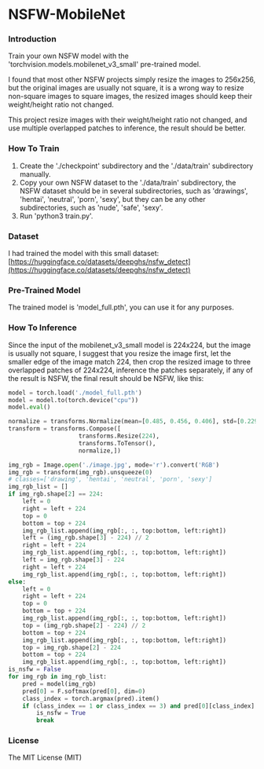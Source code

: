 # NSFW-MobileNet
### Introduction
Train your own NSFW model with the 'torchvision.models.mobilenet_v3_small' pre-trained model.

I found that most other NSFW projects simply resize the images to 256x256, but the original images are usually not square, it is a wrong way to resize non-square images to square images, the resized images should keep their weight/height ratio not changed.

This project resize images with their weight/height ratio not changed, and use multiple overlapped patches to inference, the result should be better.
### How To Train
1. Create the './checkpoint' subdirectory and the './data/train' subdirectory manually.
2. Copy your own NSFW dataset to the './data/train' subdirectory, the NSFW dataset should be in several subdirectories, such as 'drawings', 'hentai', 'neutral', 'porn', 'sexy', but they can be any other subdirectories, such as 'nude', 'safe', 'sexy'.
3. Run 'python3 train.py'.
### Dataset
I had trained the model with this small dataset: [https://huggingface.co/datasets/deepghs/nsfw_detect](https://huggingface.co/datasets/deepghs/nsfw_detect)
### Pre-Trained Model
The trained model is 'model_full.pth', you can use it for any purposes.
### How To Inference
Since the input of the mobilenet_v3_small model is 224x224, but the image is usually not square, I suggest that you resize the image first, let the smaller edge of the image match 224, then crop the resized image to three overlapped patches of 224x224, inference the patches separately, if any of the result is NSFW, the final result should be NSFW, like this:
```python
model = torch.load('./model_full.pth')
model = model.to(torch.device("cpu"))
model.eval()

normalize = transforms.Normalize(mean=[0.485, 0.456, 0.406], std=[0.229, 0.224, 0.225])
transform = transforms.Compose([
                    transforms.Resize(224),
                    transforms.ToTensor(),
                    normalize,])

img_rgb = Image.open('./image.jpg', mode='r').convert('RGB')
img_rgb = transform(img_rgb).unsqueeze(0)
# classes=['drawing', 'hentai', 'neutral', 'porn', 'sexy']
img_rgb_list = []
if img_rgb.shape[2] == 224:
    left = 0
    right = left + 224
    top = 0
    bottom = top + 224
    img_rgb_list.append(img_rgb[:, :, top:bottom, left:right])
    left = (img_rgb.shape[3] - 224) // 2
    right = left + 224
    img_rgb_list.append(img_rgb[:, :, top:bottom, left:right])
    left = img_rgb.shape[3] - 224
    right = left + 224
    img_rgb_list.append(img_rgb[:, :, top:bottom, left:right])
else:
    left = 0
    right = left + 224
    top = 0
    bottom = top + 224
    img_rgb_list.append(img_rgb[:, :, top:bottom, left:right])
    top = (img_rgb.shape[2] - 224) // 2
    bottom = top + 224
    img_rgb_list.append(img_rgb[:, :, top:bottom, left:right])
    top = img_rgb.shape[2] - 224
    bottom = top + 224
    img_rgb_list.append(img_rgb[:, :, top:bottom, left:right])
is_nsfw = False
for img_rgb in img_rgb_list:
    pred = model(img_rgb)
    pred[0] = F.softmax(pred[0], dim=0)
    class_index = torch.argmax(pred).item()
    if (class_index == 1 or class_index == 3) and pred[0][class_index].item() > 0.8:
        is_nsfw = True
        break
```
### License
The MIT License (MIT)
